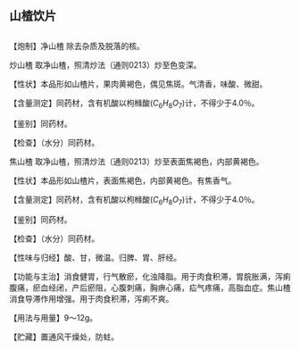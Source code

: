 ## 山楂饮片

## 

## 

【炮制】净山楂 除去杂质及脱落的核。

炒山楂 取净山楂，照清炒法（通则0213）炒至色变深。

【性状】本品形如山楂片，果肉黄褐色，偶见焦斑。气清香，味酸、微甜。

【含量测定】同药材，含有机酸以枸橼酸$( C _ { 6 } H _ { 8 } O _ { 7 } )$计，不得少于4.0％。

【鉴别】同药材。

【检查】（水分）同药材。

焦山楂 取净山楂，照清炒法（通则0213）炒至表面焦褐色，内部黄褐色。

【性状】本品形如山楂片，表面焦褐色，内部黄褐色。有焦香气。

【含量测定】同药材，含有机酸以枸橼酸$( C _ { 6 } H _ { 8 } O _ { 7 } )$计，不得少于4.0％。

【鉴别】同药材。

【检查】（水分）同药材。

【性味与归经】酸、甘，微温。归脾、胃、肝经。

【功能与主治】消食健胃，行气散瘀，化浊降脂。用于肉食积滞，胃脘胀满，泻痢腹痛，瘀血经闭，产后瘀阻，心腹刺痛，胸痹心痛，疝气疼痛，高脂血症。焦山楂消食导滞作用增强。用于肉食积滞，泻痢不爽。

【用法与用量】9～12g。

【贮藏】置通风干燥处，防蛀。